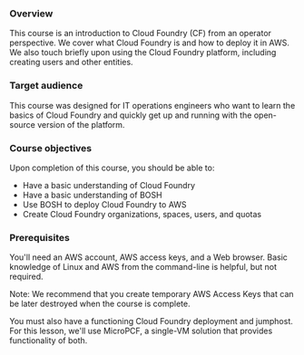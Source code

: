 ### Overview

This course is an introduction to Cloud Foundry (CF) from an operator perspective. We cover what Cloud Foundry is and how to deploy it in AWS.  We also touch briefly upon using the Cloud Foundry platform, including creating users and other entities.

### Target audience

This course was designed for IT operations engineers who want to learn the basics of Cloud Foundry and quickly get up and running with the open-source version of the platform.

### Course objectives

Upon completion of this course, you should be able to:

- Have a basic understanding of Cloud Foundry
- Have a basic understanding of BOSH
- Use BOSH to deploy Cloud Foundry to AWS
- Create Cloud Foundry organizations, spaces, users, and quotas

### Prerequisites

You'll need an AWS account, AWS access keys, and a Web browser.  Basic knowledge of Linux and AWS from the command-line is helpful, but not required.

Note: We recommend that you create temporary AWS Access Keys that can be later destroyed when the course is complete.

You must also have a functioning Cloud Foundry deployment and jumphost.  For this lesson, we'll use MicroPCF, a single-VM solution that provides functionality of both.
